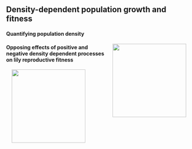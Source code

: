 ## Density-dependent population growth and fitness

#### Quantifying population density
<img style="padding: 0 15px; float: right;" src="https://jaredjbeck.github.io/Bshx5HQCUAAIzLL.jpg"  align="right" width="200"> 

#### Opposing effects of positive and negative density dependent processes on lily reproductive fitness
<img style="padding: 0 15px; float: left;" src="https://jaredjbeck.github.io/images/lily2021.jpg"  align="left" width="200">
